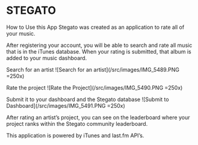 # STEGATO

How to Use this App
Stegato was created as an application to rate all of your music.

After registering your account, you will be able to search and rate all music that is in the iTunes database. When your rating is submitted, that album is added to your music dashboard.

Search for an artist
![Search for an artist](/src/images/IMG_5489.PNG =250x)

Rate the project
![Rate the Project](/src/images/IMG_5490.PNG =250x)

Submit it to your dashboard and the Stegato database
![Submit to Dashboard](/src/images/IMG_5491.PNG =250x)

After rating an artist’s project, you can see on the leaderboard where your project ranks within the Stegato community leaderboard.

This application is powered by iTunes and last.fm API’s.